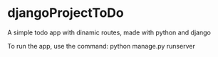 # djangoProjectToDo
A simple todo app with dinamic routes, made with python and django

To run the app, use the command: python manage.py runserver
